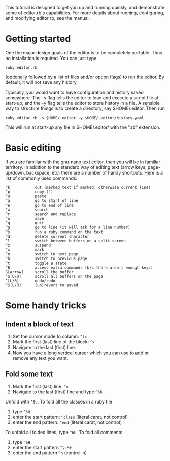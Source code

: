 This tutorial is designed to get you up and running quickly, and
demonstrate some of editor.rb's capabilities. For more details about
running, configuring, and modifying editor.rb, see the manual.

Getting started
===============

One the major design goals of the editor is to be completely portable.
Thus no installation is required.  You can just type

    ruby editor.rb

(optionally followed by a list of files and/or option flags) to run the editor.
By default, it will not save any history.

Typically, you would want to have configuration and history saved
somewhere. The -s   flag tells the editor to load and execute a script
file at start-up, and the -y flag   tells the editor to store history
in a file.  A sensible way to structure things   is to create a
directory, say $HOME/.editor.  Then run

    ruby editor.rb -s $HOME/.editor -y $HOME/.editor/history.yaml

This will run at start-up any file in $HOME/.editor/ with the ".rb" extension.


Basic editing
=============

If you are familiar with the gnu-nano text editor, then you will be in
familiar territory. In addition to the standard way of editing text
(arrow keys, page-up/down, backspace, etc) there are a number of handy
shortcuts.  Here is a list of commonly used commands:

    ^k           cut (marked text if marked, otherwise current line)
    ^p           copy (")
    ^u           paste
    ^a           go to start of line
    ^e           go to end of line
    ^w           search
    ^r           search and replace
    ^o           save
    ^q           quit
    ^g           go to line (it will ask for a line number)
    ^s           run a ruby command on the text
    ^d           delete current character
    ^l           switch between buffers on a split screen
    ^z           suspend
    ^x           mark
    ^n           switch to next page
    ^b           switch to previous page
    ^t           toggle a state
    ^6           access extra commands (b/c there aren't enough keys)
    S[arrow]     scroll the buffer
    ^S[U/D]      scroll all buffers on the page
    ^[L/R]       undo/redo
    ^S[L/R]      (un)revert to saved


Some handy tricks
=================


Indent a block of text
----------------------
1. Set the cursor mode to column: `^tc`
2. Mark the first (last) line of the block: `^x`
3. Navigate to the last (first) line.
4. Now you have a long vertical cursor which you can use to add or
remove any text you want.


Fold some text
--------------

1. Mark the first (last) line: `^x`
2. Navigate to the last (first) line and type `^6h`

Unfold with `^6u`. To fold all the classes in a ruby file

1. type `^6H`
2. enter the start pattern: `^class`  (literal carat, not control)
3. enter the end pattern: `^end`  (literal carat, not control)

To unfold all folded lines, type `^6U`. To fold all comments

1. type `^6H`
2. enter the start pattern `^\s*#`
3. enter the end pattern `^n`  (control-n)


